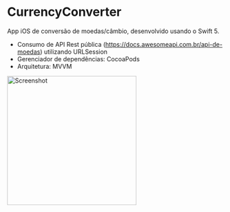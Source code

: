 # CurrencyConverter

App iOS de conversão de moedas/câmbio, desenvolvido usando o Swift 5. 

- Consumo de API Rest pública (https://docs.awesomeapi.com.br/api-de-moedas) utilizando URLSession 
- Gerenciador de dependências: CocoaPods
- Arquitetura: MVVM


<img src="https://github.com/mtsfreitas/CurrencyConverter/assets/21324690/d59507ac-5356-4486-917f-3f76f9881a76" width="300" alt="Screenshot">
